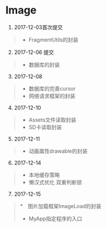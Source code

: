 # Image
1. 2017-12-03首次提交
>* FragmentUtils的封装
2. 2017-12-06 提交
>* 数据库的封装
3. 2017-12-08
>* 数据库的完善cursor
>* 网络请求框架的封装
4. 2017-12-10
>* Assets文件读取封装
>* SD卡读取封装
5. 2017-12-11
>* 动画属性drawable的封装
6. 2017-12-14
>* 本地缓存策略
>* 懒汉式优化 双重判断锁
7. 2017-12-15
>*　图片加载框架ImageLoad的封装
>* MyApp指定程序的入口